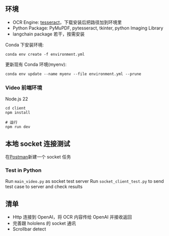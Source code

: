 ## 环境

- OCR Engine: [tesseract](https://github.com/UB-Mannheim/tesseract/wiki)，下载安装后把路径加到环境里
- Python Package: PyMuPDF, pytesseract, tkinter, python Imaging Library
- langchain package 若干，按需安装

Conda 下安装环境:

`conda env create -f environment.yml`

更新现有 Conda 环境(myenv):

`conda env update --name myenv --file environment.yml --prune`

### Video 前端环境

Node.js 22

```shell
cd client
npm install

# 运行
npm run dev
```

## 本地 socket 连接测试

在[Postman](https://www.postman.com/)新建一个 socket 任务

### Test in Python

Run `main_video.py` as socket test server
Run `socket_client_test.py` to send test case to server and check results

## 清单

- Http 连接到 OpenAI，将 OCR 内容传给 OpenAI 并接收返回
- 完善跟 hololens 的 socket 通讯
- Scrollbar detect
